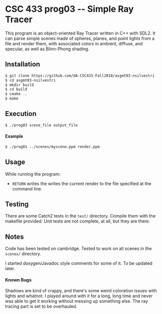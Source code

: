 # CSC 433 prog03 -- Simple Ray Tracer

This program is an object-oriented Ray Tracer written in C++ with SDL2. It can parse simple scenes made of spheres, planes, and point lights from a file and render them, with associated colors in ambient, diffuse, and specular, as well as Blinn-Phong shading.

## Installation

```bash
$ git clone https://github.com/UA-CSC433-Fall2018/asgmt03-nsilvestri
$ cd asgmt03-nsilvestri
$ mkdir build
$ cd build
$ cmake ..
$ make
```

## Execution
```bash
$ ./prog03 scene_file output_file
```
#### Example
```bash
$ ./prog01 ../scenes/myscene.ppm render.ppm
```

## Usage

While running the program:
* `RETURN` writes the writes the current render to the file specified at the command line.

## Testing

There are some Catch2 tests in the `test/` directory. Compile them with the makefile provided. Unit tests are not complete, at all, but they are there.

## Notes

Code has been tested on cambridge. Tested to work on all scenes in the `scenes/` directory.

I started doxygen/Javadoc style comments for some of it. To be updated later.

#### Known Bugs

Shadows are kind of crappy, and there's some weird coloration issues with lights and whatnot. I played around with it for a long, long time and never was able to get it working without messing up something else. The ray tracing part is set to be overhauled.